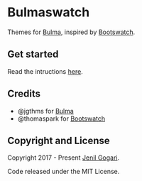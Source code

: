 Bulmaswatch
===========

Themes for [Bulma](http://bulma.io), inspired by [Bootswatch](http://bootswatch.com/).

Get started
-----
Read the intructions [here](https://jenil.github.io/bulmaswatch/help/).


Credits
-----
- @jgthms for [Bulma](http://bulma.io)
- @thomaspark for [Bootswatch](http://bootswatch.com/)

## Copyright and License

Copyright 2017 - Present [Jenil Gogari](https://jgog.in).

Code released under the MIT License.
